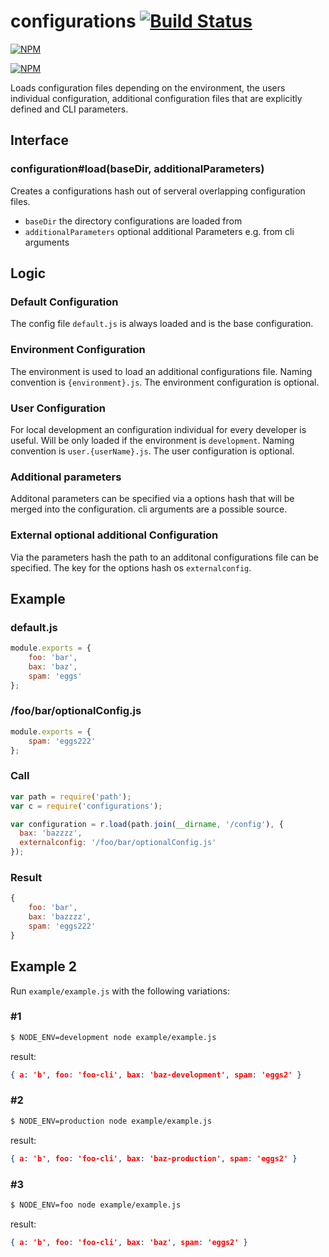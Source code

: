 configurations [![Build Status](https://travis-ci.org/zaphod1984/configurations.png)](https://travis-ci.org/zaphod1984/configurations)
=======

[![NPM](https://nodei.co/npm/configurations.png)](https://nodei.co/npm/configurations/)

[![NPM](https://nodei.co/npm-dl/configurations.png?months=3)](https://nodei.co/npm/configurations/)

Loads configuration files depending on the environment, the users individual configuration, additional configuration files that are explicitly defined and CLI parameters.

## Interface

### configuration#load(baseDir, additionalParameters)

Creates a configurations hash out of serveral overlapping configuration files.

* `baseDir` the directory configurations are loaded from
* `additionalParameters` optional additional Parameters e.g. from cli arguments

## Logic

### Default Configuration

The config file `default.js` is always loaded and is the base configuration.

### Environment Configuration

The environment is used to load an additional configurations file.
Naming convention is `{environment}.js`.
The environment configuration is optional.

### User Configuration

For local development an configuration individual for every developer is useful.
Will be only loaded if the environment is `development`.
Naming convention is `user.{userName}.js`.
The user configuration is optional.

### Additional parameters

Additonal parameters can be specified via a options hash that will be merged into the configuration.
cli arguments are a possible source.

### External optional additional Configuration

Via the parameters hash the path to an additonal configurations file can be specified.
The key for the options hash os `externalconfig`.

## Example

### default.js
````javascript
module.exports = {
    foo: 'bar',
    bax: 'baz',
    spam: 'eggs'
};
````

### /foo/bar/optionalConfig.js

````javascript
module.exports = {
    spam: 'eggs222'
};
````

### Call

````javascript
var path = require('path');
var c = require('configurations');

var configuration = r.load(path.join(__dirname, '/config'), {
  bax: 'bazzzz',
  externalconfig: '/foo/bar/optionalConfig.js'
});
````

### Result 
````javascript
{
    foo: 'bar',
    bax: 'bazzzz',
    spam: 'eggs222'
}
````
## Example 2

Run `example/example.js` with the following variations:

### #1

````bash
$ NODE_ENV=development node example/example.js
````

result:
````json
{ a: 'b', foo: 'foo-cli', bax: 'baz-development', spam: 'eggs2' }
````

### #2

````bash
$ NODE_ENV=production node example/example.js
````

result:
````json
{ a: 'b', foo: 'foo-cli', bax: 'baz-production', spam: 'eggs2' }
````

### #3

````bash
$ NODE_ENV=foo node example/example.js
````

result:
````json
{ a: 'b', foo: 'foo-cli', bax: 'baz', spam: 'eggs2' }
````